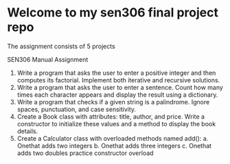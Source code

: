 # Welcome to my sen306 final project repo

The assignment consists of 5 projects 

SEN306 Manual Assignment
 1. Write a program that asks the user to enter a positive integer and then computes
 its factorial. Implement both iterative and recursive solutions.
 2. Write a program that asks the user to enter a sentence. Count how many times
 each character appears and display the result using a dictionary.
 3. Write a program that checks if a given string is a palindrome. Ignore spaces,
 punctuation, and case sensitivity.
 4. Create a Book class with attributes: title, author, and price. Write a
 constructor to initialize these values and a method to display the book details.
 5. Create a Calculator class with overloaded methods named add():
 a. Onethat adds two integers
 b. Onethat adds three integers
 c. Onethat adds two doubles
 practice constructor overload